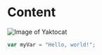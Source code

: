# Content
![Image of Yaktocat](https://octodex.github.com/images/yaktocat.png)
``` javascript
var myVar = "Hello, world!";
```
